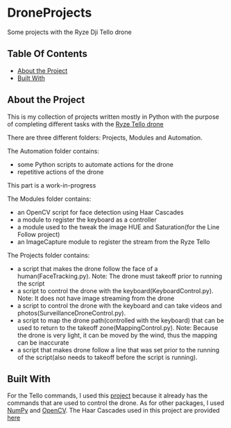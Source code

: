 # DroneProjects
Some projects with the Ryze Dji Tello drone

## Table Of Contents

* [About the Project](#about-the-project)
* [Built With](#built-with)


## About the Project

This is my collection of projects written mostly in Python with the purpose of completing different tasks with the [Ryze Tello drone](https://www.ryzerobotics.com/tello)


There are three different folders: Projects, Modules and Automation.

The Automation folder contains:


* some Python scripts to automate actions for the drone
* repetitive actions of the drone

This part is a work-in-progress

The Modules folder contains:


* an OpenCV script for face detection using Haar Cascades
* a module to register the keyboard as a controller
* a module used to the tweak the image HUE and Saturation(for the Line Follow project) 
* an ImageCapture module to register the stream from the Ryze Tello

The Projects folder contains:


* a script that makes the drone follow the face of a human(FaceTracking.py). Note: The drone must takeoff prior to running the script
* a script to control the drone with the keyboard(KeyboardControl.py). Note: It does not have image streaming from the drone
* a script to control the drone with the keyboard and can take videos and photos(SurveillanceDroneControl.py). 
* a script to map the drone path(controlled with the keyboard) that can be used to return to the takeoff zone(MappingControl.py). Note: Because the drone is very light, it can be moved by the wind, thus the mapping can be inaccurate
* a script that makes drone follow a line that was set prior to the running of the script(also needs to takeoff before the script is running).

## Built With

For the Tello commands, I used this [project](https://github.com/damiafuentes/DJITelloPy) because it already has the commands that are used to control the drone.
As for other packages, I used [NumPy](https://numpy.org) and [OpenCV](https://pypi.org/project/opencv-python/).
The Haar Cascades used in this project are provided [here](https://github.com/opencv/opencv/tree/master/data/haarcascades)







